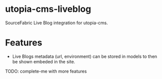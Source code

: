 # utopia-cms-liveblog
SourceFabric Live Blog integration for utopia-cms.

# Features

 * Live Blogs metadata (url, environment) can be stored in models to then be shown embeded in the site.

TODO: complete-me with more features
